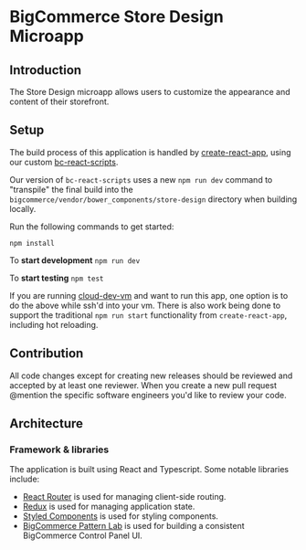 # BigCommerce Store Design Microapp

## Introduction
The Store Design microapp allows users to customize the appearance and content of their storefront.

## Setup

The build process of this application is handled by [create-react-app](https://github.com/facebook/create-react-app), using our custom [bc-react-scripts](https://github.com/facebook/create-react-app).

Our version of `bc-react-scripts` uses a new `npm run dev` command to "transpile" the final build into the `bigcommerce/vendor/bower_components/store-design` directory when building locally.

Run the following commands to get started:

`npm install`

To **start development** `npm run dev`

To **start testing** `npm test`

If you are running [cloud-dev-vm](https://github.com/bigcommerce/cloud-dev-vm) and want to run this app, one option is to do the above while ssh'd into your vm. There is also work being done to support the traditional `npm run start` functionality from `create-react-app`, including hot reloading.

## Contribution
All code changes except for creating new releases should be reviewed and accepted by at least one reviewer. When you create a new pull request @mention the specific software engineers you'd like to review your code.

## Architecture

### Framework & libraries
The application is built using React and Typescript. Some notable libraries include:
* [React Router](https://github.com/ReactTraining/react-router) is used for managing client-side routing.
* [Redux](https://github.com/reduxjs/react-redux) is used for managing application state.
* [Styled Components](https://github.com/styled-components/styled-components) is used for styling components.
* [BigCommerce Pattern Lab](https://github.com/bigcommerce/pattern-lab) is used for building a consistent BigCommerce Control Panel UI.
